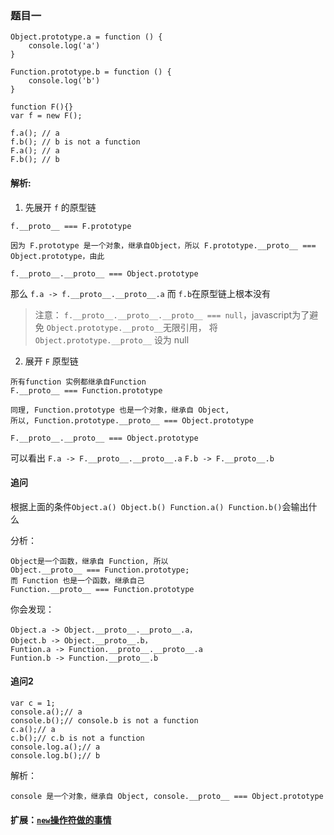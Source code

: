 
### 题目一
```
Object.prototype.a = function () {
    console.log('a')
}

Function.prototype.b = function () {
    console.log('b')
}

function F(){}
var f = new F();

f.a(); // a
f.b(); // b is not a function
F.a(); // a
F.b(); // b
```

#### 解析:
1. 先展开 `f` 的原型链

```
f.__proto__ === F.prototype

因为 F.prototype 是一个对象，继承自Object，所以 F.prototype.__proto__ === Object.prototype，由此

f.__proto__.__proto__ === Object.prototype
```
那么 `f.a -> f.__proto__.__proto__.a` 而 `f.b`在原型链上根本没有
> 注意： `f.__proto__.__proto__.__proto__ === null`，javascript为了避免 `Object.prototype.__proto__`无限引用， 将`Object.prototype.__proto__` 设为 null

2. 展开 `F` 原型链

```
所有function 实例都继承自Function
F.__proto__ === Function.prototype

同理, Function.prototype 也是一个对象，继承自 Object, 
所以, Function.prototype.__proto__ === Object.prototype

F.__proto__.__proto__ === Object.prototype

```
可以看出 `F.a -> F.__proto__.__proto__.a` `F.b -> F.__proto__.b`

#### 追问
根据上面的条件`Object.a() Object.b() Function.a() Function.b()`会输出什么

分析：
```
Object是一个函数，继承自 Function, 所以
Object.__proto__ === Function.prototype;
而 Function 也是一个函数，继承自己 
Function.__proto__ === Function.prototype
```
你会发现：
```
Object.a -> Object.__proto__.__proto__.a，
Object.b -> Object.__proto__.b，
Funtion.a -> Function.__proto__.__proto__.a
Funtion.b -> Function.__proto__.b
```

#### 追问2
```
var c = 1;
console.a();// a
console.b();// console.b is not a function
c.a();// a
c.b();// c.b is not a function
console.log.a();// a
console.log.b();// b
```
解析：
```
console 是一个对象，继承自 Object, console.__proto__ === Object.prototype

```

#### 扩展：[`new`操作符做的事情](https://github.com/shuch/blog/issues/11#issue-598184637)
